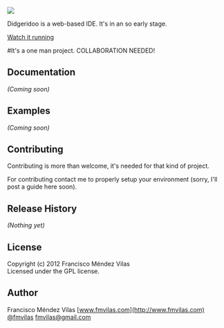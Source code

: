 ![](https://raw.github.com/fmvilas/Didgeridoo-IDE/master/logo.png)

Didgeridoo is a web-based IDE. It's in an so early stage.

[Watch it running](http://didgeridoo.ftzcollective.com)

#It's a one man project. COLLABORATION NEEDED!

## Documentation
_(Coming soon)_

## Examples
_(Coming soon)_

## Contributing
Contributing is more than welcome, it's needed for that kind of project.

For contributing contact me to properly setup your environment (sorry, I'll post a guide here soon).

## Release History
_(Nothing yet)_

## License
Copyright (c) 2012 Francisco Méndez Vilas  
Licensed under the GPL license.

## Author
Francisco Méndez Vilas
[www.fmvilas.com](http://www.fmvilas.com)
[@fmvilas](http://www.twitter.com/fmvilas)
[fmvilas@gmail.com](mailto:fmvilas@gmail.com)
